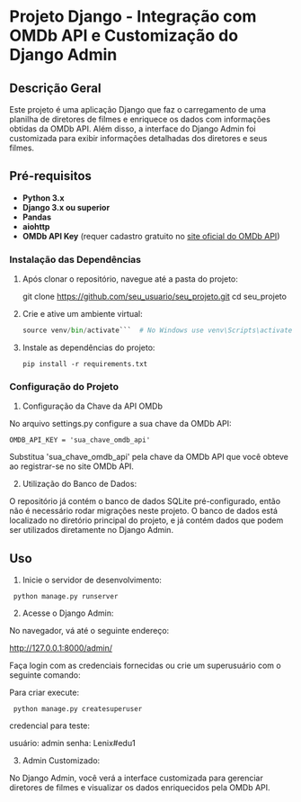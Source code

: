# Projeto Django - Integração com OMDb API e Customização do Django Admin

## Descrição Geral

Este projeto é uma aplicação Django que faz o carregamento de uma planilha de diretores de filmes e enriquece os dados com informações obtidas da OMDb API. Além disso, a interface do Django Admin foi customizada para exibir informações detalhadas dos diretores e seus filmes.

## Pré-requisitos

- **Python 3.x**
- **Django 3.x ou superior**
- **Pandas**
- **aiohttp**
- **OMDb API Key** (requer cadastro gratuito no [site oficial do OMDb API](http://www.omdbapi.com/))

### Instalação das Dependências

1. Após clonar o repositório, navegue até a pasta do projeto:

   git clone https://github.com/seu_usuario/seu_projeto.git
   cd seu_projeto

2. Crie e ative um ambiente virtual:   

   ```python -m venv venv
   source venv/bin/activate```  # No Windows use venv\Scripts\activate

3. Instale as dependências do projeto:

   ```pip install -r requirements.txt```
   
### Configuração do Projeto

1. Configuração da Chave da API OMDb

No arquivo settings.py configure a sua chave da OMDb API:

  ```OMDB_API_KEY = 'sua_chave_omdb_api'```

Substitua 'sua_chave_omdb_api' pela chave da OMDb API que você obteve ao registrar-se no site OMDb API.

2. Utilização do Banco de Dados:

O repositório já contém o banco de dados SQLite pré-configurado, então não é necessário rodar migrações neste projeto.
O banco de dados está localizado no diretório principal do projeto, e já contém dados que podem ser utilizados diretamente no Django Admin.



## Uso

1. Inicie o servidor de desenvolvimento:

 ``` python manage.py runserver```

2. Acesse o Django Admin:

No navegador, vá até o seguinte endereço:

  http://127.0.0.1:8000/admin/

Faça login com as credenciais fornecidas ou crie um superusuário com o seguinte comando:

Para criar execute:

 ``` python manage.py createsuperuser```

  credencial para teste:

  usuário: admin
  senha: Lenix#edu1
  
3. Admin Customizado:

No Django Admin, você verá a interface customizada para gerenciar diretores de filmes e visualizar os dados enriquecidos pela OMDb API.



